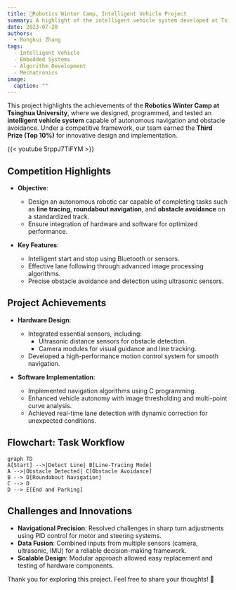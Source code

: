 ```yaml
---
title: 🚗Robotics Winter Camp, Intelligent Vehicle Project
summary: A highlight of the intelligent vehicle system developed at Tsinghua University's Robotics Winter Camp, integrating design, programming, and real-time strategies.
date: 2023-07-20
authors:
  - Rongkui Zhang
tags:
  - Intelligent Vehicle
  - Embedded Systems
  - Algorithm Development
  - Mechatronics
image:
  caption: ""
---
```

This project highlights the achievements of the **Robotics Winter Camp at Tsinghua University**, where we designed, programmed, and tested an **intelligent vehicle system** capable of autonomous navigation and obstacle avoidance. Under a competitive framework, our team earned the **Third Prize (Top 10%)** for innovative design and implementation.

{{< youtube 5rppJ7TiFYM >}}


## Competition Highlights

- **Objective**:
  - Design an autonomous robotic car capable of completing tasks such as **line tracing**, **roundabout navigation**, and **obstacle avoidance** on a standardized track.
  - Ensure integration of hardware and software for optimized performance.

- **Key Features**:
  - Intelligent start and stop using Bluetooth or sensors.
  - Effective lane following through advanced image processing algorithms.
  - Precise obstacle avoidance and detection using ultrasonic sensors.

## Project Achievements

- **Hardware Design**:
  - Integrated essential sensors, including:
    - Ultrasonic distance sensors for obstacle detection.
    - Camera modules for visual guidance and line tracking.
  - Developed a high-performance motion control system for smooth navigation.

- **Software Implementation**:
  - Implemented navigation algorithms using C programming.
  - Enhanced vehicle autonomy with image thresholding and multi-point curve analysis.
  - Achieved real-time lane detection with dynamic correction for unexpected conditions.

## Flowchart: Task Workflow

```mermaid
graph TD
A[Start] -->|Detect Line| B[Line-Tracing Mode]
A -->|Obstacle Detected| C[Obstacle Avoidance]
B --> D[Roundabout Navigation]
C --> D
D --> E[End and Parking]
```

## Challenges and Innovations

- **Navigational Precision**: Resolved challenges in sharp turn adjustments using PID control for motor and steering systems.
- **Data Fusion**: Combined inputs from multiple sensors (camera, ultrasonic, IMU) for a reliable decision-making framework.
- **Scalable Design**: Modular approach allowed easy replacement and testing of hardware components.


Thank you for exploring this project. Feel free to share your thoughts! 🙌

